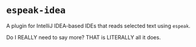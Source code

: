 # `espeak-idea`

A plugin for IntelliJ IDEA-based IDEs that reads selected text using `espeak`.

Do I REALLY need to say more? THAT is LITERALLY all it does.